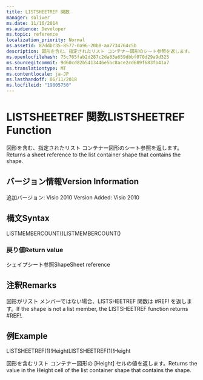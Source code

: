 ```yaml
---
title: LISTSHEETREF 関数
manager: soliver
ms.date: 11/16/2014
ms.audience: Developer
ms.topic: reference
localization_priority: Normal
ms.assetid: 87ddbc35-8577-0a96-20b8-aa7734764c5b
description: 図形を含む、指定されたリスト コンテナー図形のシート参照を返します。
ms.openlocfilehash: 75c765fab2d287c2da83a659dbbf070d29a9d325
ms.sourcegitcommit: 9d60cd82b5413446e5bc8ace2cd689f683fb41a7
ms.translationtype: MT
ms.contentlocale: ja-JP
ms.lasthandoff: 06/11/2018
ms.locfileid: "19805750"
---
```

# <a name="listsheetref-function"></a><span data-ttu-id="f6e9e-103">LISTSHEETREF 関数</span><span class="sxs-lookup"><span data-stu-id="f6e9e-103">LISTSHEETREF Function</span></span>

<span data-ttu-id="f6e9e-104">図形を含む、指定されたリスト コンテナー図形のシート参照を返します。</span><span class="sxs-lookup"><span data-stu-id="f6e9e-104">Returns a sheet reference to the list container shape that contains the shape.</span></span>
  
## <a name="version-information"></a><span data-ttu-id="f6e9e-105">バージョン情報</span><span class="sxs-lookup"><span data-stu-id="f6e9e-105">Version Information</span></span>

<span data-ttu-id="f6e9e-106">追加バージョン: Visio 2010
</span><span class="sxs-lookup"><span data-stu-id="f6e9e-106">Version Added: Visio 2010</span></span> 
  
## <a name="syntax"></a><span data-ttu-id="f6e9e-107">構文</span><span class="sxs-lookup"><span data-stu-id="f6e9e-107">Syntax</span></span>

<span data-ttu-id="f6e9e-108">LISTMEMBERCOUNT()</span><span class="sxs-lookup"><span data-stu-id="f6e9e-108">LISTMEMBERCOUNT()</span></span>
  
### <a name="return-value"></a><span data-ttu-id="f6e9e-109">戻り値</span><span class="sxs-lookup"><span data-stu-id="f6e9e-109">Return value</span></span>

<span data-ttu-id="f6e9e-110">シェイプシート参照</span><span class="sxs-lookup"><span data-stu-id="f6e9e-110">ShapeSheet reference</span></span>
  
## <a name="remarks"></a><span data-ttu-id="f6e9e-111">注釈</span><span class="sxs-lookup"><span data-stu-id="f6e9e-111">Remarks</span></span>

<span data-ttu-id="f6e9e-112">図形がリスト メンバーではない場合、LISTSHEETREF 関数は #REF! を返します。</span><span class="sxs-lookup"><span data-stu-id="f6e9e-112">If the shape is not a list member, the LISTSHEETREF function returns #REF!.</span></span>
  
## <a name="example"></a><span data-ttu-id="f6e9e-113">例</span><span class="sxs-lookup"><span data-stu-id="f6e9e-113">Example</span></span>

<span data-ttu-id="f6e9e-114">LISTSHEETREF(1)!Height</span><span class="sxs-lookup"><span data-stu-id="f6e9e-114">LISTSHEETREF(1)!Height</span></span> 
  
<span data-ttu-id="f6e9e-115">図形を含むリスト コンテナー図形の [Height] セルの値を返します。</span><span class="sxs-lookup"><span data-stu-id="f6e9e-115">Returns the value in the Height cell of the list container shape that contains the shape.</span></span> 
  

